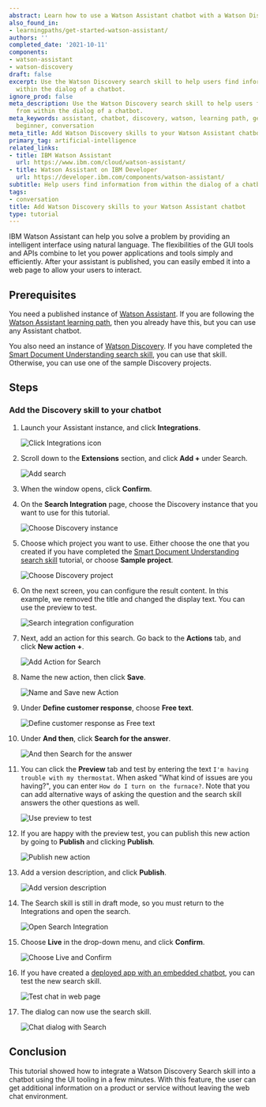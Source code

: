 ```yaml
---
abstract: Learn how to use a Watson Assistant chatbot with a Watson Discovery skill
also_found_in:
- learningpaths/get-started-watson-assistant/
authors: ''
completed_date: '2021-10-11'
components:
- watson-assistant
- watson-discovery
draft: false
excerpt: Use the Watson Discovery search skill to help users find information from
  within the dialog of a chatbot.
ignore_prod: false
meta_description: Use the Watson Discovery search skill to help users find information
  from within the dialog of a chatbot.
meta_keywords: assistant, chatbot, discovery, watson, learning path, getting started,
  beginner, conversation
meta_title: Add Watson Discovery skills to your Watson Assistant chatbot
primary_tag: artificial-intelligence
related_links:
- title: IBM Watson Assistant
  url: https://www.ibm.com/cloud/watson-assistant/
- title: Watson Assistant on IBM Developer
  url: https://developer.ibm.com/components/watson-assistant/
subtitle: Help users find information from within the dialog of a chatbot
tags:
- conversation
title: Add Watson Discovery skills to your Watson Assistant chatbot
type: tutorial
---
```


IBM Watson Assistant can help you solve a problem by providing an intelligent interface using natural language. The flexibilities of the GUI tools and APIs combine to let you power applications and tools simply and efficiently. After your assistant is published, you can easily embed it into a web page to allow your users to interact.

## Prerequisites

You need a published instance of [Watson Assistant](https://cloud.ibm.com/catalog/services/watson-assistant?cm_sp=ibmdev-_-developer-tutorials-_-cloudreg). If you are following the [Watson Assistant learning path](https://developer.ibm.com/learningpaths/get-started-watson-assistant), then you already have this, but you can use any Assistant chatbot.

You also need an instance of [Watson Discovery](https://cloud.ibm.com/catalog/services/watson-discovery?cm_sp=ibmdev-_-developer-tutorials-_-cloudreg). If you have completed the [Smart Document Understanding search skill](https://developer.ibm.com/learningpaths/get-started-watson-discovery/smart-document-understanding-search-skill/), you can use that skill. Otherwise, you can use one of the sample Discovery projects.

## Steps

### Add the Discovery skill to your chatbot

1. Launch your Assistant instance, and click **Integrations**.

    ![Click Integrations icon](images/click-integrations-tab.png)

1. Scroll down to the **Extensions** section, and click **Add +** under Search.

    ![Add search](images/add-search.png)

1. When the window opens, click **Confirm**.

1. On the **Search Integration** page, choose the Discovery instance that you want to use for this tutorial.

    ![Choose Discovery instance](images/choose-disco-instance.png)

1. Choose which project you want to use. Either choose the one that you created if you have completed the [Smart Document Understanding search skill](https://developer.ibm.com/learningpaths/get-started-watson-discovery/smart-document-understanding-search-skill/) tutorial, or choose **Sample project**.

    ![Choose Discovery project](images/choose-disco-project.png)

1. On the next screen, you can configure the result content. In this example, we removed the title and changed the display text. You can use the preview to test.

    ![Search integration configuration](images/search-integration-config.png)

1. Next, add an action for this search. Go back to the **Actions** tab, and click **New action +**.

    ![Add Action for Search](images/add-action-for-search.png)

1. Name the new action, then click **Save**.

    ![Name and Save new Action](images/new-action-name-and-save.png)

1. Under **Define customer response**, choose **Free text**.

    ![Define customer response as Free text](images/define-customer-repsonse.png)

1. Under **And then**, click **Search for the answer**.

    ![And then Search for the answer](images/and-then-search-for-answer.png)

1. You can click the **Preview** tab and test by entering the text `I'm having trouble with my thermostat`. When asked "What kind of issues are you having?", you can enter `How do I turn on the furnace?`. Note that you can add alternative ways of asking the question and the search skill answers the other questions as well.

    ![Use preview to test](images/use-preview-to-test.jpg)

1. If you are happy with the preview test, you can publish this new action by going to **Publish** and clicking **Publish**.

    ![Publish new action](images/publish-new-action.png)

1. Add a version description, and click **Publish**.

    ![Add version description](images/add-version-description.png)

1. The Search skill is still in draft mode, so you must return to the Integrations and open the search.

    ![Open Search Integration](images/integration-open-search.png)

1. Choose **Live** in the drop-down menu, and click **Confirm**.

    ![Choose Live and Confirm](images/open-search-choose-live.png)

1. If you have created a [deployed app with an embedded chatbot](/learningpaths/get-started-watson-assistant/embed-an-assistant-chatbot/), you can test the new search skill.

    ![Test chat in web page](images/deployed-app-with-chat.png)

1. The dialog can now use the search skill.

    ![Chat dialog with Search](images/chat-with-search.png)

## Conclusion

This tutorial showed how to integrate a Watson Discovery Search skill into a chatbot using the UI tooling in a few minutes. With this feature, the user can get additional information on a product or service without leaving the web chat environment.